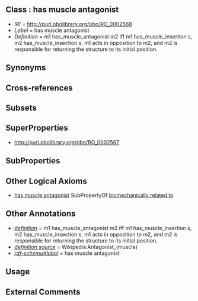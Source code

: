 
## Class : has muscle antagonist

 * *IRI* = http://purl.obolibrary.org/obo/RO_0002568
 * *Label* = has muscle antagonist
 * *Definition* = m1 has_muscle_antagonist m2 iff m1 has_muscle_insertion s, m2 has_muscle_insection s, m1 acts in opposition to m2, and m2 is responsible for returning the structure to its initial position.

## Synonyms


## Cross-references


## Subsets


## SuperProperties

 * <http://purl.obolibrary.org/obo/RO_0002567>

## SubProperties


## Other Logical Axioms

 * [has muscle antagonist](../../RO/68/RO_0002568.md) SubPropertyOf [biomechanically related to](../../RO/67/RO_0002567.md)

## Other Annotations

 * *[definition](../../IAO/15/IAO_0000115.md)* = m1 has_muscle_antagonist m2 iff m1 has_muscle_insertion s, m2 has_muscle_insection s, m1 acts in opposition to m2, and m2 is responsible for returning the structure to its initial position.
 * *[definition source](../../IAO/19/IAO_0000119.md)* = Wikipedia:Antagonist_(muscle)
 * *[rdf-schema#label](../../el/rdf-schema#label.md)* = has muscle antagonist

## Usage


## External Comments


